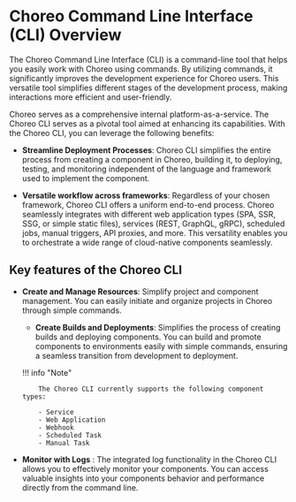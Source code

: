 # Choreo Command Line Interface (CLI) Overview

The Choreo Command Line Interface (CLI) is a command-line tool that helps you easily work with Choreo using commands. By utilizing commands, it significantly improves the development experience for Choreo users. This versatile tool simplifies different stages of the development process, making interactions more efficient and user-friendly.

Choreo serves as a comprehensive internal platform-as-a-service. The Choreo CLI serves as a pivotal tool aimed at enhancing its capabilities. With the Choreo CLI, you can leverage the following benefits: 

- **Streamline Deployment Processes**: Choreo CLI simplifies the entire process from creating a component in Choreo, building it, to deploying, testing, and monitoring independent of the language and framework used to implement the component.

- **Versatile workflow across frameworks**: Regardless of your chosen framework, Choreo CLI offers a uniform end-to-end process. Choreo seamlessly integrates with different web application types (SPA, SSR, SSG, or simple static files), services (REST, GraphQL, gRPC), scheduled jobs, manual triggers, API proxies, and more. This versatility enables you to orchestrate a wide range of cloud-native components seamlessly.

## Key features of the Choreo CLI

- **Create and Manage Resources**: Simplify project and component management. You can easily initiate and organize projects in Choreo through simple commands.

   - **Create Builds and Deployments**: Simplifies the process of creating builds and deploying components. You can build and promote components to environments easily with simple commands, ensuring a seamless transition from development to deployment.

    !!! info "Note"

          The Choreo CLI currently supports the following component types:

          - Service
          - Web Application
          - Webhook
          - Scheduled Task
          - Manual Task

- **Monitor with Logs** : The integrated log functionality in the Choreo CLI allows you to effectively monitor your components. You can access valuable insights into your components behavior and performance directly from the command line.

